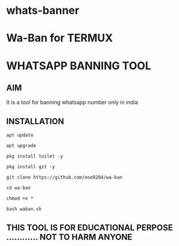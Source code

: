 # whats-banner
# Wa-Ban for TERMUX
# WHATSAPP BANNING TOOL
## AIM
It is a tool for banning whatsapp number only in india
## INSTALLATION

`````apt update`````

`````apt upgrade`````

`````pkg install toilet -y`````

`````pkg install git -y`````

`````git clone https://github.com/ooo9204/wa-ban`````

`````cd wa-ban`````

`````chmod +x *`````

`````bash waban.sh`````

## THIS TOOL IS FOR EDUCATIONAL PERPOSE ............ NOT TO HARM ANYONE
